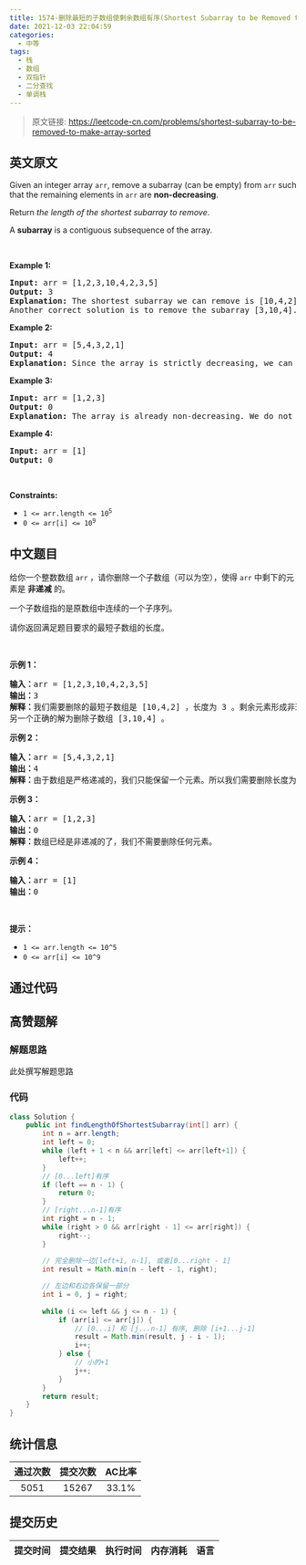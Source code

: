 ```yaml
---
title: 1574-删除最短的子数组使剩余数组有序(Shortest Subarray to be Removed to Make Array Sorted)
date: 2021-12-03 22:04:59
categories:
  - 中等
tags:
  - 栈
  - 数组
  - 双指针
  - 二分查找
  - 单调栈
---
```


> 原文链接: https://leetcode-cn.com/problems/shortest-subarray-to-be-removed-to-make-array-sorted


## 英文原文
<div><p>Given an integer array <code>arr</code>, remove a subarray (can be empty) from <code>arr</code> such that the remaining elements in <code>arr</code> are <strong>non-decreasing</strong>.</p>

<p>Return <em>the length of the shortest subarray to remove</em>.</p>

<p>A <strong>subarray</strong> is a contiguous subsequence of the array.</p>

<p>&nbsp;</p>
<p><strong>Example 1:</strong></p>

<pre>
<strong>Input:</strong> arr = [1,2,3,10,4,2,3,5]
<strong>Output:</strong> 3
<strong>Explanation: </strong>The shortest subarray we can remove is [10,4,2] of length 3. The remaining elements after that will be [1,2,3,3,5] which are sorted.
Another correct solution is to remove the subarray [3,10,4].</pre>

<p><strong>Example 2:</strong></p>

<pre>
<strong>Input:</strong> arr = [5,4,3,2,1]
<strong>Output:</strong> 4
<strong>Explanation: </strong>Since the array is strictly decreasing, we can only keep a single element. Therefore we need to remove a subarray of length 4, either [5,4,3,2] or [4,3,2,1].
</pre>

<p><strong>Example 3:</strong></p>

<pre>
<strong>Input:</strong> arr = [1,2,3]
<strong>Output:</strong> 0
<strong>Explanation: </strong>The array is already non-decreasing. We do not need to remove any elements.
</pre>

<p><strong>Example 4:</strong></p>

<pre>
<strong>Input:</strong> arr = [1]
<strong>Output:</strong> 0
</pre>

<p>&nbsp;</p>
<p><strong>Constraints:</strong></p>

<ul>
	<li><code>1 &lt;= arr.length &lt;= 10<sup>5</sup></code></li>
	<li><code>0 &lt;= arr[i] &lt;= 10<sup>9</sup></code></li>
</ul>
</div>

## 中文题目
<div><p>给你一个整数数组 <code>arr</code>&nbsp;，请你删除一个子数组（可以为空），使得 <code>arr</code>&nbsp;中剩下的元素是 <strong>非递减</strong> 的。</p>

<p>一个子数组指的是原数组中连续的一个子序列。</p>

<p>请你返回满足题目要求的最短子数组的长度。</p>

<p>&nbsp;</p>

<p><strong>示例 1：</strong></p>

<pre>
<strong>输入：</strong>arr = [1,2,3,10,4,2,3,5]
<strong>输出：</strong>3
<strong>解释：</strong>我们需要删除的最短子数组是 [10,4,2] ，长度为 3 。剩余元素形成非递减数组 [1,2,3,3,5] 。
另一个正确的解为删除子数组 [3,10,4] 。</pre>

<p><strong>示例 2：</strong></p>

<pre>
<strong>输入：</strong>arr = [5,4,3,2,1]
<strong>输出：</strong>4
<strong>解释：</strong>由于数组是严格递减的，我们只能保留一个元素。所以我们需要删除长度为 4 的子数组，要么删除 [5,4,3,2]，要么删除 [4,3,2,1]。
</pre>

<p><strong>示例 3：</strong></p>

<pre>
<strong>输入：</strong>arr = [1,2,3]
<strong>输出：</strong>0
<strong>解释：</strong>数组已经是非递减的了，我们不需要删除任何元素。
</pre>

<p><strong>示例 4：</strong></p>

<pre>
<strong>输入：</strong>arr = [1]
<strong>输出：</strong>0
</pre>

<p>&nbsp;</p>

<p><strong>提示：</strong></p>

<ul>
	<li><code>1 &lt;= arr.length &lt;= 10^5</code></li>
	<li><code>0 &lt;= arr[i] &lt;= 10^9</code></li>
</ul>
</div>

## 通过代码
<RecoDemo>
</RecoDemo>


## 高赞题解
### 解题思路
此处撰写解题思路

### 代码

```java
class Solution {
    public int findLengthOfShortestSubarray(int[] arr) {
        int n = arr.length;
        int left = 0;
        while (left + 1 < n && arr[left] <= arr[left+1]) {
            left++;
        }
        // [0...left]有序
        if (left == n - 1) {
            return 0;
        }
        // [right...n-1]有序
        int right = n - 1;
        while (right > 0 && arr[right - 1] <= arr[right]) {
            right--;
        }
        
        // 完全删除一边[left+1, n-1], 或者[0...right - 1]
        int result = Math.min(n - left - 1, right);

        // 左边和右边各保留一部分
        int i = 0, j = right;
        
        while (i <= left && j <= n - 1) {
            if (arr[i] <= arr[j]) {
                // [0...i] 和 [j...n-1] 有序, 删除 [i+1...j-1]
                result = Math.min(result, j - i - 1);
                i++;
            } else {
                // 小的+1
                j++;
            }
        }
        return result;
    }
}
```

## 统计信息
| 通过次数 | 提交次数 | AC比率 |
| :------: | :------: | :------: |
|    5051    |    15267    |   33.1%   |

## 提交历史
| 提交时间 | 提交结果 | 执行时间 |  内存消耗  | 语言 |
| :------: | :------: | :------: | :--------: | :--------: |
